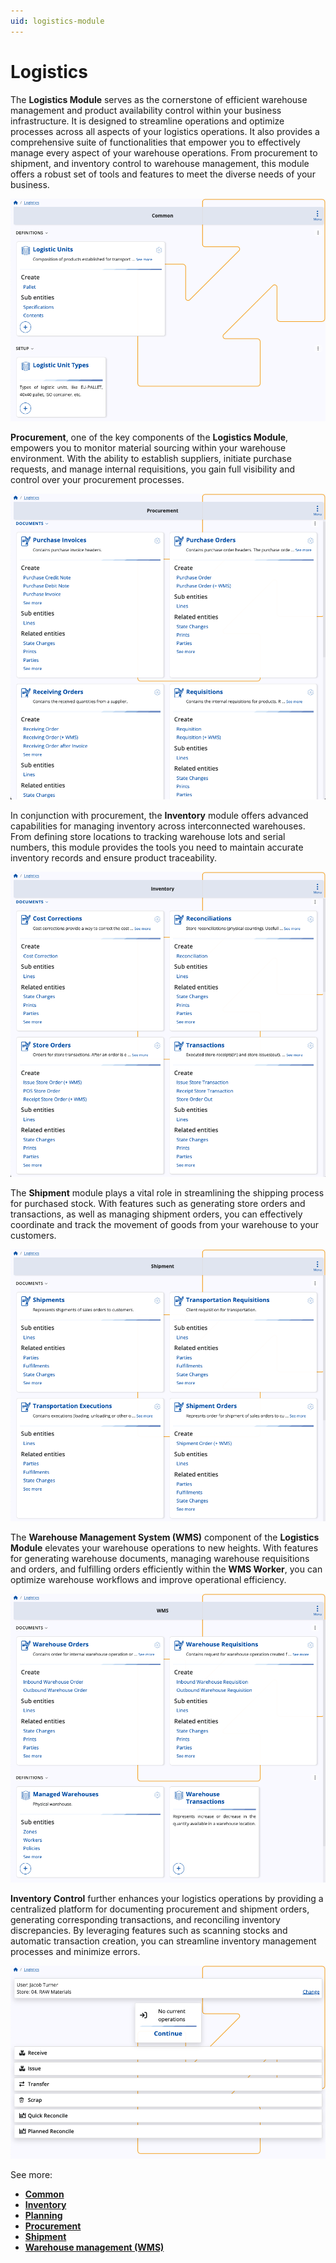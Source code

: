 ```yaml
---
uid: logistics-module
---
```


# Logistics

The **Logistics Module** serves as the cornerstone of efficient warehouse management and product availability control within your business infrastructure. 
It is designed to streamline operations and optimize processes across all aspects of your logistics operations.
It also provides a comprehensive suite of functionalities that empower you to effectively manage every aspect of your warehouse operations. 
From procurement to shipment, and inventory control to warehouse management, this module offers a robust set of tools and features to meet the diverse needs of your business.

![picture](pictures/com_overview.png)

**Procurement**, one of the key components of the **Logistics Module**, empowers you to monitor material sourcing within your warehouse environment. 
With the ability to establish suppliers, initiate purchase requests, and manage internal requisitions, you gain full visibility and control over your procurement processes.

![picture](pictures/proc_overview.png)

In conjunction with procurement, the **Inventory** module offers advanced capabilities for managing inventory across interconnected warehouses. 
From defining store locations to tracking warehouse lots and serial numbers, this module provides the tools you need to maintain accurate inventory records and ensure product traceability.

![picture](pictures/inv_overview.png)

The **Shipment** module plays a vital role in streamlining the shipping process for purchased stock. 
With features such as generating store orders and transactions, as well as managing shipment orders, you can effectively coordinate and track the movement of goods from your warehouse to your customers.

![picture](pictures/ship_overview.png)

The **Warehouse Management System (WMS)** component of the **Logistics Module** elevates your warehouse operations to new heights. With features for generating warehouse documents, managing warehouse requisitions and orders, and fulfilling orders efficiently within the **WMS Worker**, you can optimize warehouse workflows and improve operational efficiency.

![picture](pictures/wms_overview.png)

**Inventory Control** further enhances your logistics operations by providing a centralized platform for documenting procurement and shipment orders, generating corresponding transactions, and reconciling inventory discrepancies. By leveraging features such as scanning stocks and automatic transaction creation, you can streamline inventory management processes and minimize errors.

![picture](pictures/invcon_overview.png)

See more:

- **[Common](https://docs.erp.net/tech/modules/logistics/concepts/index.html?q=Common%20concepts)**
- **[Inventory](https://docs.erp.net/tech/modules/logistics/inventory/index.html?q=Inventory)**
- **[Planning](https://docs.erp.net/tech/modules/logistics/planning/index.html?q=Planning)**
- **[Procurement](https://docs.erp.net/tech/modules/logistics/procurement/index.html?q=Procurement)**
- **[Shipment]()**
- **[Warehouse management (WMS)](https://docs.erp.net/tech/modules/logistics/wms/index.html?q=Warehouse%20management%20(WMS))**
